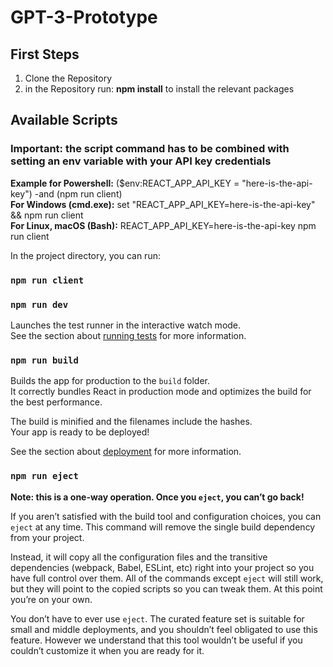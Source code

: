 # GPT-3-Prototype

## First Steps

1. Clone the Repository
2. in the Repository run: **npm install** to install the relevant packages


## Available Scripts

### Important: the script command has to be combined with setting an env variable with your API key credentials
**Example for Powershell:** ($env:REACT_APP_API_KEY = "here-is-the-api-key") -and (npm run client)  
**For Windows (cmd.exe):**  set "REACT_APP_API_KEY=here-is-the-api-key" && npm run client  
**For Linux, macOS (Bash):** REACT_APP_API_KEY=here-is-the-api-key npm run client  

In the project directory, you can run:  

### `npm run client`



### `npm run dev`

Launches the test runner in the interactive watch mode.\
See the section about [running tests](https://facebook.github.io/create-react-app/docs/running-tests) for more information.

### `npm run build`

Builds the app for production to the `build` folder.\
It correctly bundles React in production mode and optimizes the build for the best performance.

The build is minified and the filenames include the hashes.\
Your app is ready to be deployed!

See the section about [deployment](https://facebook.github.io/create-react-app/docs/deployment) for more information.

### `npm run eject`

**Note: this is a one-way operation. Once you `eject`, you can’t go back!**

If you aren’t satisfied with the build tool and configuration choices, you can `eject` at any time. This command will remove the single build dependency from your project.

Instead, it will copy all the configuration files and the transitive dependencies (webpack, Babel, ESLint, etc) right into your project so you have full control over them. All of the commands except `eject` will still work, but they will point to the copied scripts so you can tweak them. At this point you’re on your own.

You don’t have to ever use `eject`. The curated feature set is suitable for small and middle deployments, and you shouldn’t feel obligated to use this feature. However we understand that this tool wouldn’t be useful if you couldn’t customize it when you are ready for it.
